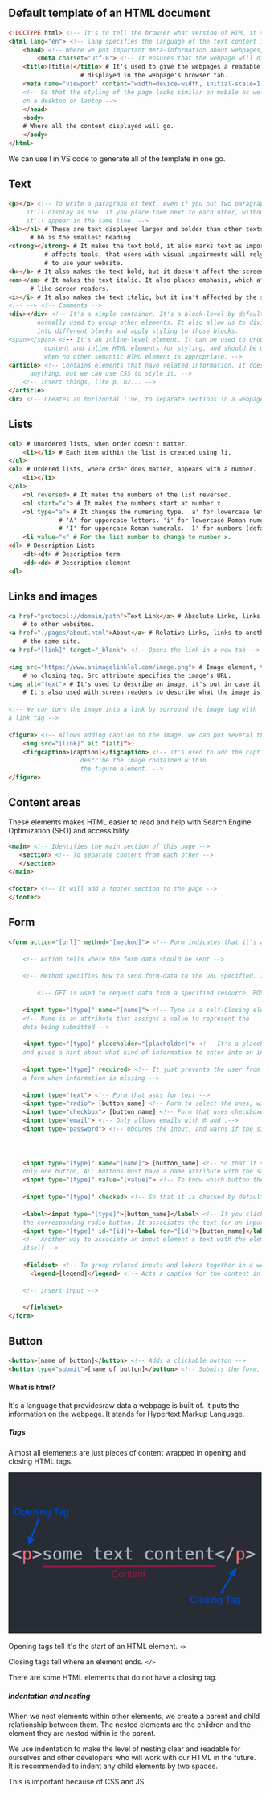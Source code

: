 ## Default template of an HTML document
```html
<!DOCTYPE html> <!-- It's to tell the browser what version of HTML it should render the document. -->
<html lang="en"> <!-- lang specifies the language of the text content in that element. It's used to improve accesibility of the webpage. -->
    <head> <!-- Where we put important meta-information about webpages, and stuff requiered for our webpages to render correctly in the browser. -->
        <meta charset="utf-8"> <!-- It ensures that the webpage will display special symbols and chars from diff languages correctly. -->
	<title>[title]</title> # It's used to give the webpages a readable title,
				    # displayed in the webpage's browser tab.
	<meta name="viewport" content="width=device-width, initial-scale=1.0" />
	<!-- So that the styling of the page looks similar on mobile as well as
	on a desktop or laptop -->
    </head>
    <body>
	# Where all the content displayed will go. 
    </body>
</html>
```

We can use ! in VS code to generate all of the template in one go.

## Text
```html
<p></p> <!-- To write a paragraph of text, even if you put two paragraphs in one of these
	 it'll display as one. If you place them next to each other, without ANY space,
	 it'll appear in the same line. -->
<h1></h1> # These are text displayed larger and bolder than other texts. H1 is the largest,
	  # h6 is the smallest heading.
<strong></strong> # It makes the text bold, it also marks text as important. This
		  # affects tools, that users with visual impairments will rely on 
		  # to use your website.
<b></b> # It also makes the text bold, but it doesn't affect the screen readers.
<em></em> # It makes the text italic. It also places emphasis, which affect things
	  # like screen readers.
<i></i> # It also makes the text italic, but it isn't affected by the screen readers.
<!-- --> <!-- Comments -->
<div></div> <!-- It's a simple container. It's a block-level by default, and it is
	    normally used to group other elements. It also allow us to divide the page
	    into different blocks and apply styling to those blocks.
<span></span> <!-- It's an inline-level element. It can be used to group text
	      content and inline HTML elements for styling, and should be used when
	      when no other semantic HTML element is appropriate. -->
<article> <!-- Contains elements that have related information. It doesn't render 
	  anything, but we can use CSS to style it. -->
    <!-- insert things, like p, h2... -->
</article>
<hr> <!-- Creates an horizontal line, to separate sections in a webpage -->
```

## Lists

```html
<ul> # Unordered lists, when order doesn't matter.
    <li></li> # Each item within the list is created using li.
</ul>
<ol> # Ordered lists, where order does matter, appears with a number.
    <li></li>
</ol>
	<ol reversed> # It makes the numbers of the list reversed.
	<ol start="x"> # It makes the numbers start at number x.
	<ol type="a"> # It changes the numering type. 'a' for lowercase letters.
		      # 'A' for uppercase letters. 'i' for lowercase Roman numerals
		      # 'I' for uppercase Roman numerals. '1' for numbers (default)
	<li value="x" # For the list number to change to number x.
<dl> # Description Lists
    <dt><dt> # Description term 
    <dd><dd> # Description element
<dl>
```

## Links and images

```html
<a href="protocol://domain/path">Text Link</a> # Absolute Links, links
	# to other websites.
<a href="./pages/about.html">About</a> # Relative Links, links to another page on
	# the same site.
<a href="[link]" target="_blank"> <!-- Opens the link in a new tab -->

<img src="https://www.animagelinklol.com/image.png"> # Image element, there's
	# no closing tag. Src attribute specifies the image's URL. 
<img alt="text"> # It's used to describe an image, it's put in case it cannot be loaded.
	# It's also used with screen readers to describe what the image is.

<!-- We can turn the image into a link by surround the image tag with
a link tag -->

<figure> <!-- Allows adding caption to the image, we can put several things here -->
    <img src="[link]" alt "[alt]">
    <firgcaption>[caption]</figcaption> <!-- It's used to add the caption to
					describe the image contained within
					the figure element. -->
</figure>

```

## Content areas
These elements makes HTML easier to read and help with Search Engine Optimization
(SEO) and accessibility.

```html
<main> <!-- Identifies the main section of this page -->
   <section> <!-- To separate content from each other -->
   </section>
</main>

<footer> <!-- It will add a footer section to the page -->
</footer>
```

## Form

```html
<form action="[url]" method="[method]"> <!-- Form indicates that it's a form -->

    <!-- Action tells where the form data should be sent -->

	<!-- Method specifies how to send form-data to the URL specified. It can be sent via a GET request as URL parameters, or via a POST request as data in the request body -->

		<!-- GET is used to request data from a specified resource, POST is used to send data to a server to create/update a resource https://www.w3schools.com/tags/ref_httpmethods.asp -->

    <input type="[type]" name="[name]"> <!-- Type is a self-Closing element that allows you several ways to collect data. It lets the browser know what kind of data it should be. By default is text. -->
	<!-- Name is an attribute that assigns a value to represent the 
	data being submitted -->

    <input type="[type]" placeholder="[placholder]"> <!-- It's a placeholder, 
	and gives a hint about what kind of information to enter into an input -->

    <input type="[type]" required> <!-- It just prevents the user from submitting
	a form when information is missing -->

    <input type="text"> <!-- Form that asks for text -->
    <input type="radio"> [button_name] <!-- Form to select the ones, with circle -->
    <input type="checkbox"> [button_name] <!-- Form that uses checkboxes -->
	<input type="email"> <!-- Only allows emails with @ and .-->
    <input type="password"> <!-- Obcures the input, and warns if the site does not use HTTPS -->



    <input type="[type]" name="[name]"> [button_name] <!-- So that it selects
	only one button, ALL buttons must have a name attribute with the same value -->
    <input type="[type]" value="[value]"> <!-- To know which button they've, bcs the form data sends the name and value attributes -->

    <input type="[type]" checked> <!-- So that it is checked by default -->

    <label><input type="[type]">[button_name]</label> <!-- If you click [button_name], it selects
	the corresponding radio button. It associates the text for an input element with the input element itself -->
    <input type="[type]" id="[id]"><label for="[id]">[button_name]</label> 
	<!-- Another way to associate an input element's text with the element
	itself -->

    <fieldset> <!-- To group related inputs and labers together in a web form, they all appear on a new line -->
	  <legend>[legend]</legend> <!-- Acts a caption for the content in the fieldset, it provides context of the form -->
	
	<!-- insert input -->

    </fieldset>
</form>
```

## Button
```html
<button>[name of button]</button> <!-- Adds a clickable button -->
<button type="submit">[name of button]</button> <!-- Submits the form, and it's by default -->
```

#### What is html?
It's a language that providesraw data a webpage is built of. It puts the 
information on the webpage. It stands for Hypertext Markup Language.

##### Tags 
Almost all elemenets are just pieces of content wrapped in opening and closing
HTML tags. 

![Tags](images/element_html.png)

Opening tags tell it's the start of an HTML element. `<>`

Closing tags tell where an element ends. `</>`

There are some HTML elements that do not have a closing tag. 

##### Indentation and nesting
When we nest elements within other elements, we create a parent and child 
relationship between them. The nested elements are the children and the 
element they are nested within is the parent.

We use indentation to make the level of nesting clear and readable for 
ourselves and other developers who will work with our HTML in the future. 
It is recommended to indent any child elements by two spaces.

This is important because of CSS and JS.



